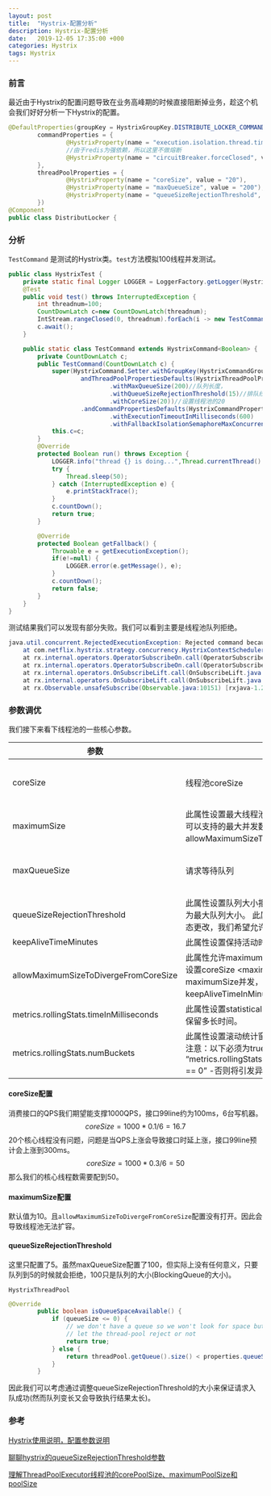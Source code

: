 ```yaml
---
layout: post
title:  "Hystrix-配置分析"
description: Hystrix-配置分析
date:   2019-12-05 17:35:00 +000
categories: Hystrix
tags: Hystrix
---
```


### 前言

最近由于Hystrix的配置问题导致在业务高峰期的时候直接阻断掉业务，趁这个机会我们好好分析一下Hystrix的配置。

```java
@DefaultProperties(groupKey = HystrixGroupKey.DISTRIBUTE_LOCKER_COMMAND,
        commandProperties = {
                @HystrixProperty(name = "execution.isolation.thread.timeoutInMilliseconds", value = "300"),
                //由于redis为强依赖，所以这里不做熔断
                @HystrixProperty(name = "circuitBreaker.forceClosed", value = "true"),
        },
        threadPoolProperties = {
                @HystrixProperty(name = "coreSize", value = "20"),
                @HystrixProperty(name = "maxQueueSize", value = "200"),
                @HystrixProperty(name = "queueSizeRejectionThreshold", value = "15"),
        })
@Component
public class DistributLocker {
```

### 分析

`TestCommand` 是测试的Hystrix类。`test`方法模拟100线程并发测试。

```java
public class HystrixTest {
    private static final Logger LOGGER = LoggerFactory.getLogger(HystrixTest.class);
    @Test
    public void test() throws InterruptedException {
        int threadnum=100;
        CountDownLatch c=new CountDownLatch(threadnum);
        IntStream.rangeClosed(0, threadnum).forEach(i -> new TestCommand(c).queue());
        c.await();
    }

    public static class TestCommand extends HystrixCommand<Boolean> {
        private CountDownLatch c;
        public TestCommand(CountDownLatch c) {
            super(HystrixCommand.Setter.withGroupKey(HystrixCommandGroupKey.Factory.asKey("accountBalanceLocalGroup")).
                    andThreadPoolPropertiesDefaults(HystrixThreadPoolProperties.Setter()
                            .withMaxQueueSize(200)//队列长度，
                            .withQueueSizeRejectionThreshold(15)//排队线程数量阈值，默认为5，达到时拒绝
                            .withCoreSize(20))//设置线程池的20
                    .andCommandPropertiesDefaults(HystrixCommandProperties.Setter()
                            .withExecutionTimeoutInMilliseconds(600)
                            .withFallbackIsolationSemaphoreMaxConcurrentRequests(100)));//调用线程允许请求HystrixCommand.GetFallback()的最大数量，默认10。超出时将会有异常抛出
            this.c=c;
        }
        @Override
        protected Boolean run() throws Exception {
            LOGGER.info("thread {} is doing...",Thread.currentThread().getId());
            try {
                Thread.sleep(50);
            } catch (InterruptedException e) {
                e.printStackTrace();
            }
            c.countDown();
            return true;
        }

        @Override
        protected Boolean getFallback() {
            Throwable e = getExecutionException();
            if(e!=null) {
                LOGGER.error(e.getMessage(), e);
            }
            c.countDown();
            return false;
        }
    }
}
```

测试结果我们可以发现有部分失败。我们可以看到主要是线程池队列拒绝。

```java
java.util.concurrent.RejectedExecutionException: Rejected command because thread-pool queueSize is at rejection threshold.
	at com.netflix.hystrix.strategy.concurrency.HystrixContextScheduler$HystrixContextSchedulerWorker.schedule(HystrixContextScheduler.java:103) ~[hystrix-core-1.5.12.jar:1.5.12]
	at rx.internal.operators.OperatorSubscribeOn.call(OperatorSubscribeOn.java:45) ~[rxjava-1.2.0.jar:1.2.0]
	at rx.internal.operators.OperatorSubscribeOn.call(OperatorSubscribeOn.java:30) ~[rxjava-1.2.0.jar:1.2.0]
	at rx.internal.operators.OnSubscribeLift.call(OnSubscribeLift.java:48) [rxjava-1.2.0.jar:1.2.0]
	at rx.internal.operators.OnSubscribeLift.call(OnSubscribeLift.java:30) [rxjava-1.2.0.jar:1.2.0]
	at rx.Observable.unsafeSubscribe(Observable.java:10151) [rxjava-1.2.0.jar:1.2.0]
```

### 参数调优

我们接下来看下线程池的一些核心参数。

| 参数                                    | 描述                                                         | 默认值                                                       |
| --------------------------------------- | ------------------------------------------------------------ | ------------------------------------------------------------ |
| coreSize                                | 线程池coreSize                                               | 默认值：10。<br/>设置标准：qps*99meantime+breathing room     |
| maximumSize                             | 此属性设置最大线程池大小。 这是在不开始拒绝HystrixCommands的情况下可以支持的最大并发数。 请注意，此设置仅在您还设置allowMaximumSizeToDivergeFromCoreSize时才会生效。 | 默认值：10                                                   |
| maxQueueSize                            | 请求等待队列                                                 | 默认值：-1。<br/>如果使用正数，队列将从SynchronizeQueue改为LinkedBlockingQueue |
| queueSizeRejectionThreshold             | 此属性设置队列大小拒绝阈值 - 即使未达到maxQueueSize也将发生拒绝的人为最大队列大小。 此属性存在，因为BlockingQueue的maxQueueSize不能动态更改，我们希望允许您动态更改影响拒绝的队列大小。 | 默认值：5。<br/>注意：如果maxQueueSize == -1，则此属性不适用。 |
| keepAliveTimeMinutes                    | 此属性设置保持活动时间，以分钟为单位。                       | 默认值：1                                                    |
| allowMaximumSizeToDivergeFromCoreSize   | 此属性允许maximumSize的配置生效。 那么该值可以等于或高于coreSize。 设置coreSize <maximumSize会创建一个线程池，该线程池可以支持maximumSize并发，但在相对不活动期间将向系统返回线程。 （以keepAliveTimeInMinutes为准） | 默认值：false                                                |
| metrics.rollingStats.timeInMilliseconds | 此属性设置statistical rolling窗口的持续时间（以毫秒为单位）。 这是为线程池保留多长时间。 | 默认值：10000                                                |
| metrics.rollingStats.numBuckets         | 此属性设置滚动统计窗口划分的桶数。<br/>注意：以下必须为true - “metrics.rollingStats.timeInMilliseconds%metrics.rollingStats.numBuckets == 0” -否则将引发异常。 |                                                              |



#### coreSize配置

消费接口的QPS我们期望能支撑1000QPS，接口99line约为100ms，6台写机器。
$$
coreSize=1000*0.1/6=16.7
$$
20个核心线程没有问题，问题是当QPS上涨会导致接口时延上涨，接口99line预计会上涨到300ms。
$$
coreSize=1000*0.3/6=50
$$
那么我们的核心线程数需要配到50。

#### maximumSize配置

默认值为10。且`allowMaximumSizeToDivergeFromCoreSize`配置没有打开。因此会导致线程池无法扩容。

#### queueSizeRejectionThreshold

这里只配置了5。虽然maxQueueSize配置了100，但实际上没有任何意义，只要队列到5的时候就会拒绝，100只是队列的大小(BlockingQueue的大小)。

`HystrixThreadPool`

```java
@Override
        public boolean isQueueSpaceAvailable() {
            if (queueSize <= 0) {
                // we don't have a queue so we won't look for space but instead
                // let the thread-pool reject or not
                return true;
            } else {
                return threadPool.getQueue().size() < properties.queueSizeRejectionThreshold().get();
            }
        }
```

因此我们可以考虑通过调整queueSizeRejectionThreshold的大小来保证请求入队成功(然而队列变长又会导致执行结果太长)。

### 参考

[Hystrix使用说明，配置参数说明](https://blog.csdn.net/tongtong_use/article/details/78611225)

[聊聊hystrix的queueSizeRejectionThreshold参数](https://segmentfault.com/a/1190000015475583)

[理解ThreadPoolExecutor线程池的corePoolSize、maximumPoolSize和poolSize](https://www.cnblogs.com/frankyou/p/10135212.html)

